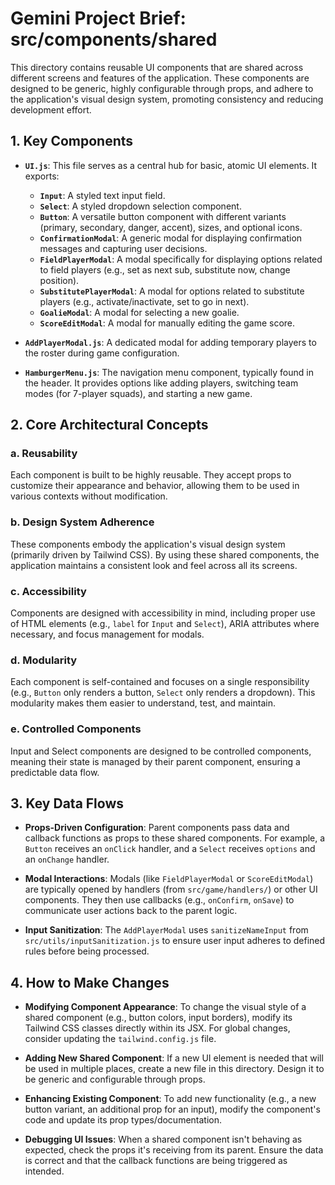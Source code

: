 # Gemini Project Brief: src/components/shared

This directory contains reusable UI components that are shared across different screens and features of the application. These components are designed to be generic, highly configurable through props, and adhere to the application's visual design system, promoting consistency and reducing development effort.

## 1. Key Components

- **`UI.js`**: This file serves as a central hub for basic, atomic UI elements. It exports:
  - **`Input`**: A styled text input field.
  - **`Select`**: A styled dropdown selection component.
  - **`Button`**: A versatile button component with different variants (primary, secondary, danger, accent), sizes, and optional icons.
  - **`ConfirmationModal`**: A generic modal for displaying confirmation messages and capturing user decisions.
  - **`FieldPlayerModal`**: A modal specifically for displaying options related to field players (e.g., set as next sub, substitute now, change position).
  - **`SubstitutePlayerModal`**: A modal for options related to substitute players (e.g., activate/inactivate, set to go in next).
  - **`GoalieModal`**: A modal for selecting a new goalie.
  - **`ScoreEditModal`**: A modal for manually editing the game score.

- **`AddPlayerModal.js`**: A dedicated modal for adding temporary players to the roster during game configuration.

- **`HamburgerMenu.js`**: The navigation menu component, typically found in the header. It provides options like adding players, switching team modes (for 7-player squads), and starting a new game.

## 2. Core Architectural Concepts

### a. Reusability
Each component is built to be highly reusable. They accept props to customize their appearance and behavior, allowing them to be used in various contexts without modification.

### b. Design System Adherence
These components embody the application's visual design system (primarily driven by Tailwind CSS). By using these shared components, the application maintains a consistent look and feel across all its screens.

### c. Accessibility
Components are designed with accessibility in mind, including proper use of HTML elements (e.g., `label` for `Input` and `Select`), ARIA attributes where necessary, and focus management for modals.

### d. Modularity
Each component is self-contained and focuses on a single responsibility (e.g., `Button` only renders a button, `Select` only renders a dropdown). This modularity makes them easier to understand, test, and maintain.

### e. Controlled Components
Input and Select components are designed to be controlled components, meaning their state is managed by their parent component, ensuring a predictable data flow.

## 3. Key Data Flows

- **Props-Driven Configuration**: Parent components pass data and callback functions as props to these shared components. For example, a `Button` receives an `onClick` handler, and a `Select` receives `options` and an `onChange` handler.

- **Modal Interactions**: Modals (like `FieldPlayerModal` or `ScoreEditModal`) are typically opened by handlers (from `src/game/handlers/`) or other UI components. They then use callbacks (e.g., `onConfirm`, `onSave`) to communicate user actions back to the parent logic.

- **Input Sanitization**: The `AddPlayerModal` uses `sanitizeNameInput` from `src/utils/inputSanitization.js` to ensure user input adheres to defined rules before being processed.

## 4. How to Make Changes

- **Modifying Component Appearance**: To change the visual style of a shared component (e.g., button colors, input borders), modify its Tailwind CSS classes directly within its JSX. For global changes, consider updating the `tailwind.config.js` file.

- **Adding New Shared Component**: If a new UI element is needed that will be used in multiple places, create a new file in this directory. Design it to be generic and configurable through props.

- **Enhancing Existing Component**: To add new functionality (e.g., a new button variant, an additional prop for an input), modify the component's code and update its prop types/documentation.

- **Debugging UI Issues**: When a shared component isn't behaving as expected, check the props it's receiving from its parent. Ensure the data is correct and that the callback functions are being triggered as intended.